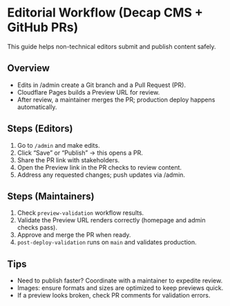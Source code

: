# Editorial Workflow (Decap CMS + GitHub PRs)

This guide helps non-technical editors submit and publish content safely.

## Overview
- Edits in /admin create a Git branch and a Pull Request (PR).
- Cloudflare Pages builds a Preview URL for review.
- After review, a maintainer merges the PR; production deploy happens automatically.

## Steps (Editors)
1. Go to `/admin` and make edits.
2. Click “Save” or “Publish” → this opens a PR.
3. Share the PR link with stakeholders.
4. Open the Preview link in the PR checks to review content.
5. Address any requested changes; push updates via /admin.

## Steps (Maintainers)
1. Check `preview-validation` workflow results.
2. Validate the Preview URL renders correctly (homepage and admin checks pass).
3. Approve and merge the PR when ready.
4. `post-deploy-validation` runs on `main` and validates production.

## Tips
- Need to publish faster? Coordinate with a maintainer to expedite review.
- Images: ensure formats and sizes are optimized to keep previews quick.
- If a preview looks broken, check PR comments for validation errors.

